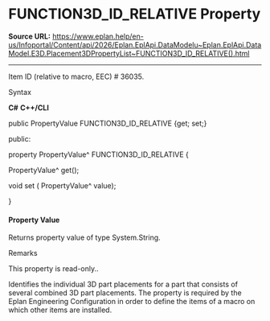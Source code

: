 # FUNCTION3D_ID_RELATIVE Property

**Source URL:** https://www.eplan.help/en-us/Infoportal/Content/api/2026/Eplan.EplApi.DataModelu~Eplan.EplApi.DataModel.E3D.Placement3DPropertyList~FUNCTION3D_ID_RELATIVE().html

---

Item ID (relative to macro, EEC) # 36035.

Syntax

**C#**
**C++/CLI**


public PropertyValue FUNCTION3D_ID_RELATIVE {get; set;}

public:

property PropertyValue^ FUNCTION3D_ID_RELATIVE {

   PropertyValue^ get();

   void set (    PropertyValue^ value);

}


#### Property Value

Returns property value of type System.String.

Remarks

This property is read-only..

Identifies the individual 3D part placements for a part that consists of several combined 3D part placements. The property is required by the Eplan Engineering Configuration in order to define the items of a macro on which other items are installed.
